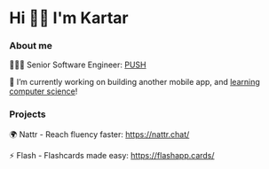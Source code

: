 #  Hi 👋🏽 I'm Kartar

### About me

💁🏽‍♀️ Senior Software Engineer: [PUSH](https://www.pushapp.co.uk/)

🔭 I’m currently working on building another mobile app, and [learning computer science](https://teachyourselfcs.com/)!

### Projects

🌍 Nattr - Reach fluency faster: https://nattr.chat/

⚡️ Flash - Flashcards made easy: https://flashapp.cards/

<!--
**ksinghj/ksinghj** is a ✨ _special_ ✨ repository because its `README.md` (this file) appears on your GitHub profile.

Here are some ideas to get you started:

- 🔭 I’m currently working on ...
- 🌱 I’m currently learning ...
- 👯 I’m looking to collaborate on ...
- 🤔 I’m looking for help with ...
- 💬 Ask me about ...
- 📫 How to reach me: ...
- ⚡ Fun fact: ...
-->
